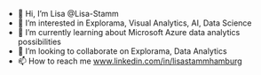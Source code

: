 - 👋 Hi, I’m Lisa @Lisa-Stamm
- 👀 I’m interested in Explorama, Visual Analytics, AI, Data Science
- 🌱 I’m currently learning about Microsoft Azure data analytics possibilities
- 💞️ I’m looking to collaborate on Explorama, Data Analytics
- 📫 How to reach me www.linkedin.com/in/lisastammhamburg

<!---
busylizzzy/busylizzzy is a ✨ special ✨ repository because its `README.md` (this file) appears on your GitHub profile.
You can click the Preview link to take a look at your changes.
--->
